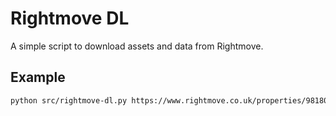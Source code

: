 # Rightmove DL
A simple script to download assets and data from Rightmove.

## Example
```bash
python src/rightmove-dl.py https://www.rightmove.co.uk/properties/98180450/
```